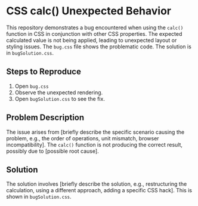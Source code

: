 # CSS calc() Unexpected Behavior

This repository demonstrates a bug encountered when using the `calc()` function in CSS in conjunction with other CSS properties. The expected calculated value is not being applied, leading to unexpected layout or styling issues.  The `bug.css` file shows the problematic code. The solution is in `bugSolution.css`.

## Steps to Reproduce

1. Open `bug.css`
2. Observe the unexpected rendering. 
3. Open `bugSolution.css` to see the fix.

## Problem Description

The issue arises from [briefly describe the specific scenario causing the problem, e.g., the order of operations, unit mismatch, browser incompatibility]. The `calc()` function is not producing the correct result, possibly due to [possible root cause].

## Solution

The solution involves [briefly describe the solution, e.g., restructuring the calculation, using a different approach, adding a specific CSS hack]. This is shown in `bugSolution.css`.